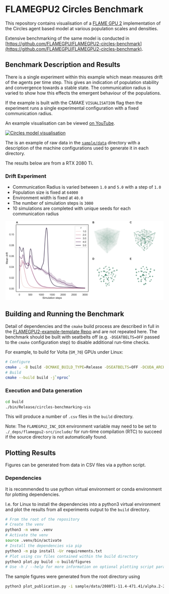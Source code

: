 # FLAMEGPU2 Circles Benchmark

This repository contains visualisation of a [FLAME GPU 2](https://github.com/FLAMEGPU/FLAMEGPU2) implementation of the Circles agent based model at various population scales and densities.

Extensive benchmarking of the same model is conducted in [https://github.com/FLAMEGPU/FLAMEGPU2-circles-benchmark](https://github.com/FLAMEGPU/FLAMEGPU2-circles-benchmark).

## Benchmark Description and Results

There is a single experiment within this example which mean measures drift of the agents per time step. This gives an indication of population stability and convergence towards a stable state. The communication radius is varied to show how this effects the emergent behaviour of the populations.

If the example is built with the CMAKE `VISUALISATION` flag then the experiment runs a single experimental configuration with a fixed communication radius.

An example visualisation can be viewed [on YouTube](https://www.youtube.com/watch?v=ZedroqmOaHU).

[![Circles model visualisation](https://img.youtube.com/vi/ZedroqmOaHU/0.jpg)](https://www.youtube.com/watch?v=ZedroqmOaHU)

The is an example of raw data in the [`sample/data`](sample/data) directory with a description of the machine configurations used to generate it in each directory.

The results below are from a RTX 2080 Ti.

### Drift Experiment

+ Communication Radius is varied between `1.0` and `5.0` with a  step of `1.0`
+ Population size is fixed at `64000`
+ Environment width is fixed at `40.0`
+ The number of simulation steps is `3000`
+ 10 simulations are completed with unique seeds for each communication radius

[![Combined Figure](sample/figures/2080Ti-11.4-471.41/alpha.2-2080Ti-11.4-beltsoff/figure.png)](sample/figures/2080Ti-11.4-471.41/alpha.2-2080Ti-11.4-beltsoff/figure.png)

## Building and Running the Benchmark

Detail of dependencies and the `cmake` build process are described in full in the [FLAMEGPU2-example-template Repo](https://github.com/FLAMEGPU/FLAMEGPU2-example-template) and are not repeated here. The benchmark should be built with seatbelts off (e.g. `-DSEATBELTS=OFF` passed to the `cmake` configuration step) to disable additional run-time checks.

For example, to build for Volta (`SM_70`) GPUs under Linux:

```bash
# Configure 
cmake . -B build -DCMAKE_BUILD_TYPE=Release -DSEATBELTS=OFF -DCUDA_ARCH=70
# Build
cmake --build build -j`nproc` 
```

### Execution and Data generation

```bash
cd build
./bin/Release/circles-benchmarking-vis
```

This will produce a number of `.csv` files in the `build` directory.

Note: The `FLAMEGPU2_INC_DIR` environment variable may need to be set to `./_deps/flamegpu2-src/include/` for run-time compilation (RTC) to succeed if the source directory is not automatically found.

## Plotting Results

Figures can be generated from data in CSV files via a python script.

### Dependencies

It is recommended to use python virtual environment or conda environment for plotting dependencies.

I.e. for Linux to install the dependencies into a python3 virtual environment and plot the results from all experiments output to the `build` directory.

```bash
# From the root of the repository
# Create the venv
python3 -m venv .venv
# Activate the venv
source .venv/bin/activate
# Install the dependencies via pip
python3 -m pip install -Ur requirements.txt
# Plot using csv files contained within the build directory
python3 plot.py build -o build/figures
# Use -h / --help for more information on optional plotting script parameters.
```

The sample figures were generated from the root directory using

```bash
python3 plot_publication.py -i sample/data/2080Ti-11.4-471.41/alpha.2-2080Ti-11.4-beltsoff -o sample/figures/2080Ti-11.4-471.41/alpha.2-2080Ti-11.4-beltsoff
```
